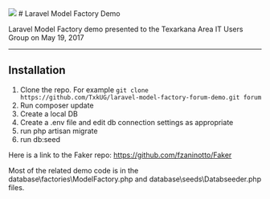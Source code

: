 <img src="https://laravel.com/assets/img/components/logo-laravel.svg"> 
# Laravel Model Factory Demo

Laravel Model Factory demo presented to the Texarkana Area IT Users Group on May 19, 2017

----------

## Installation

1. Clone the repo. For example `git clone https://github.com/TxkUG/laravel-model-factory-forum-demo.git forum`
2. Run composer update
3. Create a local DB
4. Create a .env file and edit db connection settings as appropriate
5. run php artisan migrate
6. run db:seed

Here is a link to the Faker repo: https://github.com/fzaninotto/Faker

Most of the related demo code is in the database\factories\ModelFactory.php and database\seeds\Databseeder.php files.
